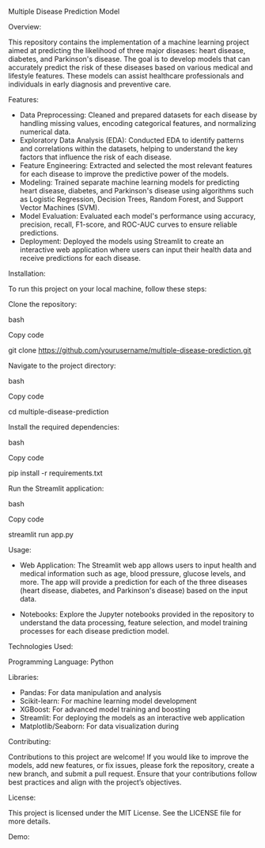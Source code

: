 Multiple Disease Prediction Model


Overview:

This repository contains the implementation of a machine learning project aimed at predicting the likelihood of three major diseases: heart disease, diabetes, and Parkinson's disease. The goal is to develop models that can accurately predict the risk of these diseases based on various medical and lifestyle features. These models can assist healthcare professionals and individuals in early diagnosis and preventive care.


Features:

- Data Preprocessing: Cleaned and prepared datasets for each disease by handling missing values, encoding categorical features, and normalizing numerical data.
- Exploratory Data Analysis (EDA): Conducted EDA to identify patterns and correlations within the datasets, helping to understand the key factors that influence the risk of each disease.
- Feature Engineering: Extracted and selected the most relevant features for each disease to improve the predictive power of the models.
- Modeling: Trained separate machine learning models for predicting heart disease, diabetes, and Parkinson's disease using algorithms such as Logistic Regression, Decision Trees, Random Forest, and Support Vector Machines (SVM).
- Model Evaluation: Evaluated each model's performance using accuracy, precision, recall, F1-score, and ROC-AUC curves to ensure reliable predictions.
- Deployment: Deployed the models using Streamlit to create an interactive web application where users can input their health data and receive predictions for each disease.


Installation:

To run this project on your local machine, follow these steps:

Clone the repository:

bash

Copy code

git clone https://github.com/yourusername/multiple-disease-prediction.git

Navigate to the project directory:

bash

Copy code

cd multiple-disease-prediction

Install the required dependencies:

bash

Copy code

pip install -r requirements.txt

Run the Streamlit application:

bash

Copy code

streamlit run app.py


Usage:

- Web Application: The Streamlit web app allows users to input health and medical information such as age, blood pressure, glucose levels, and more. The app will provide a prediction for each of the three diseases (heart disease, diabetes, and Parkinson's disease) based on the input data.

- Notebooks: Explore the Jupyter notebooks provided in the repository to understand the data processing, feature selection, and model training processes for each disease prediction model.


Technologies Used:

Programming Language: Python

Libraries:
- Pandas: For data manipulation and analysis
- Scikit-learn: For machine learning model development
- XGBoost: For advanced model training and boosting
- Streamlit: For deploying the models as an interactive web application
- Matplotlib/Seaborn: For data visualization during 


Contributing:

Contributions to this project are welcome! If you would like to improve the models, add new features, or fix issues, please fork the repository, create a new branch, and submit a pull request. Ensure that your contributions follow best practices and align with the project’s objectives.


License:

This project is licensed under the MIT License. See the LICENSE file for more details.

Demo:











